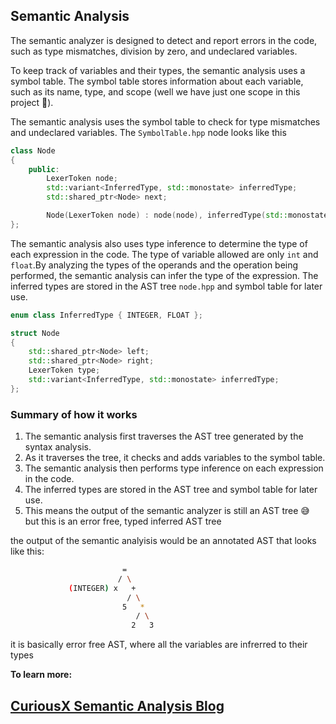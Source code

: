 ## Semantic Analysis

The semantic analyzer is designed to detect and report errors in the code, such as type mismatches, division by zero, and undeclared variables.

To keep track of variables and their types, the semantic analysis uses a symbol table. The symbol table stores information about each variable, such as its name, type, and scope (well we have just one scope in this project 🌚). 

The semantic analysis uses the symbol table to check for type mismatches and undeclared variables. The `SymbolTable.hpp` node looks like this 

```c++
class Node
{
    public:
        LexerToken node;
        std::variant<InferredType, std::monostate> inferredType;
        std::shared_ptr<Node> next;

        Node(LexerToken node) : node(node), inferredType(std::monostate{}), next(nullptr) {}
};
```

The semantic analysis also uses type inference to determine the type of each expression in the code. The type of variable allowed are only `int` and `float`.By analyzing the types of the operands and the operation being performed, the semantic analysis can infer the type of the expression. The inferred types are stored in the AST tree `node.hpp` and symbol table for later use.

```c++
enum class InferredType { INTEGER, FLOAT };

struct Node
{
    std::shared_ptr<Node> left;
    std::shared_ptr<Node> right;
    LexerToken type;
    std::variant<InferredType, std::monostate> inferredType;
};
```

### Summary of how it works
1.  The semantic analysis first traverses the AST tree generated by the syntax analysis.
2.  As it traverses the tree, it checks and adds variables to the symbol table.
3.  The semantic analysis then performs type inference on each expression in the code.
4.  The inferred types are stored in the AST tree and symbol table for later use.
5.  This means the output of the semantic analyzer is still an AST tree 😅 but this is an error free, typed inferred AST tree

the output of the semantic analyisis would be an annotated AST that looks like this:
```sh
                         =
                        / \
             (INTEGER) x   +
                          / \
                         5   *
                            / \
                           2   3

```
it is basically error free AST, where all the variables are infrerred to their types

__To learn more:__
## [CuriousX Semantic Analysis Blog](https://jenniferchukwu.com/posts/semanticAnalysis)
